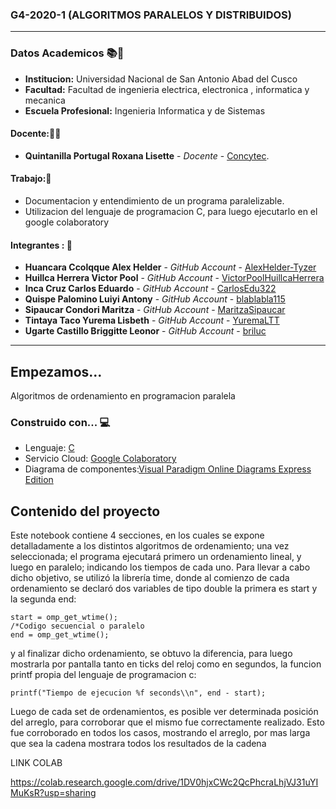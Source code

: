 ### G4-2020-1 (ALGORITMOS PARALELOS Y DISTRIBUIDOS)
---

### Datos Academicos 📚📓

- **Institucion:** Universidad Nacional de San Antonio Abad del Cusco
- **Facultad:** Facultad de ingenieria electrica, electronica , informatica y mecanica
- **Escuela Profesional:** Ingenieria Informatica y de Sistemas

#### Docente:👩‍🏫
- **Quintanilla Portugal Roxana Lisette** - _Docente_ - [Concytec](http://directorio.concytec.gob.pe/appDirectorioCTI/VerDatosInvestigador.do?id_investigador=40930).

#### Trabajo:📂

- Documentacion y entendimiento de un programa paralelizable.
- Utilizacion del lenguaje de programacion C, para luego ejecutarlo en el google colaboratory

#### Integrantes : 📌

- **Huancara Ccolqque Alex Helder** - _GitHub Account_ - [AlexHelder-Tyzer](https://github.com/AlexHelder-Tyzer)
- **Huillca Herrera Victor Pool** - _GitHub Account_ - [VictorPoolHuillcaHerrera](https://github.com/VictorPoolHuillcaHerrera)
- **Inca Cruz Carlos Eduardo** - _GitHub Account_ - [CarlosEdu322](https://github.com/CarlosEdu322)
- **Quispe Palomino Luiyi Antony** - _GitHub Account_ - [blablabla115](https://github.com/blablabla115)
- **Sipaucar Condori Maritza** - _GitHub Account_ - [MaritzaSipaucar](https://github.com/MaritzaSipaucar)
- **Tintaya Taco Yurema Lisbeth** - _GitHub Account_ - [YuremaLTT](https://github.com/YuremaLTT)
- **Ugarte Castillo Briggitte Leonor** - _GitHub Account_ - [briluc](https://github.com/briluc)
---
## Empezamos... 

Algoritmos de ordenamiento en programacion paralela 

### Construido con... 💻

- Lenguaje: [C](cython)
- Servicio Cloud: [Google Colaboratory](https://colab.research.google.com/notebooks/intro.ipynb)
- Diagrama de componentes:[Visual Paradigm Online Diagrams Express Edition](https://online.visual-paradigm.com/diagrams/solutions/free-visual-paradigm-online/)

## Contenido del proyecto

Este notebook contiene 4 secciones, en los cuales se expone detalladamente a los distintos algoritmos de ordenamiento; una vez seleccionada; el programa ejecutará primero un ordenamiento lineal, y luego en paralelo; indicando los tiempos de cada uno. Para llevar a cabo dicho objetivo, se utilizó la librería time, donde al comienzo de cada ordenamiento se declaró dos variables de tipo double la primera es start y la segunda end:
```
start = omp_get_wtime();
/*Codigo secuencial o paralelo
end = omp_get_wtime();
```

y al finalizar dicho ordenamiento, se obtuvo la diferencia, para luego mostrarla por pantalla tanto en ticks del reloj como en segundos, la funcion printf propia del lenguaje de programacion c:
```
printf("Tiempo de ejecucion %f seconds\\n", end - start);
```

Luego de cada set de ordenamientos, es posible ver determinada posición del arreglo, para corroborar que el mismo fue correctamente realizado. Esto fue corroborado en todos los casos, mostrando el arreglo, por mas larga que sea la cadena mostrara todos los resultados de la cadena

LINK COLAB

https://colab.research.google.com/drive/1DV0hjxCWc2QcPhcraLhjVJ31uYIMuKsR?usp=sharing






